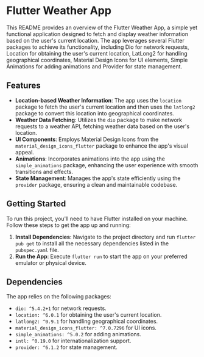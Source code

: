 # Flutter Weather App

This README provides an overview of the Flutter Weather App, a simple yet functional application designed to fetch and display weather information based on the user's current location. The app leverages several Flutter packages to achieve its functionality, including Dio for network requests, Location for obtaining the user's current location, LatLong2 for handling geographical coordinates, Material Design Icons for UI elements, Simple Animations for adding animations and Provider for state management.

## Features

- **Location-based Weather Information**: The app uses the `location` package to fetch the user's current location and then uses the `latlong2` package to convert this location into geographical coordinates.
- **Weather Data Fetching**: Utilizes the `dio` package to make network requests to a weather API, fetching weather data based on the user's location.
- **UI Components**: Employs Material Design Icons from the `material_design_icons_flutter` package to enhance the app's visual appeal.
- **Animations**: Incorporates animations into the app using the `simple_animations` package, enhancing the user experience with smooth transitions and effects.
- **State Management**: Manages the app's state efficiently using the `provider` package, ensuring a clean and maintainable codebase.

## Getting Started

To run this project, you'll need to have Flutter installed on your machine. Follow these steps to get the app up and running:

1. **Install Dependencies**: Navigate to the project directory and run `flutter pub get` to install all the necessary dependencies listed in the `pubspec.yaml` file.
2. **Run the App**: Execute `flutter run` to start the app on your preferred emulator or physical device.

## Dependencies

The app relies on the following packages:

- `dio: ^5.4.2+1` for network requests.
- `location: ^6.0.1` for obtaining the user's current location.
- `latlong2: ^0.9.1` for handling geographical coordinates.
- `material_design_icons_flutter: ^7.0.7296` for UI icons.
- `simple_animations: ^5.0.2` for adding animations.
- `intl: ^0.19.0` for internationalization support.
- `provider: ^6.1.2` for state management.
